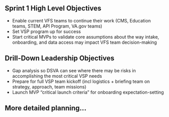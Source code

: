 ## Sprint 1 High Level Objectives
- Enable current VFS teams to continue their work (CMS, Education teams, STEM, API Program, VA.gov teams)
- Set VSP program up for success
- Start critical MVPs to validate core assumptions about the way intake, onboarding, and data access may impact VFS team decision-making

## Drill-Down Leadership Objectives
- Gap analysis so DSVA can see where there may be risks in accomplishing the most critical VSP needs
- Prepare for full VSP team kickoff (incl logistics + briefing team on strategy, approach, team missions)
- Launch MVP “critical launch criteria” for onboarding expectation-setting

## More detailed planning...
